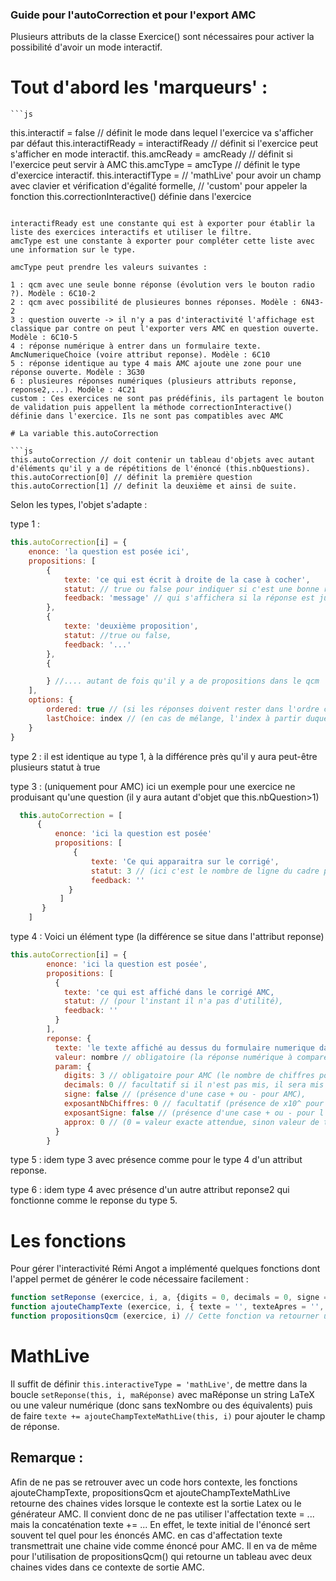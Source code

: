 ### Guide pour l'autoCorrection et pour l'export AMC

Plusieurs attributs de la classe Exercice() sont nécessaires pour activer la possibilité d'avoir un mode interactif.

# Tout d'abord les 'marqueurs' :
    ```js
  this.interactif = false // définit le mode dans lequel l'exercice va s'afficher par défaut
  this.interactifReady = interactifReady // définit si l'exercice peut s'afficher en mode interactif.
  this.amcReady = amcReady // définit si l'exercice peut servir à AMC
  this.amcType = amcType // définit le type d'exercice interactif.
  this.interactifType = // 'mathLive' pour avoir un champ avec clavier et vérification d'égalité formelle, 
                        // 'custom' pour appeler la fonction this.correctionInteractive() définie dans l'exercice
  ```

  interactifReady est une constante qui est à exporter pour établir la liste des exercices interactifs et utiliser le filtre.
  amcType est une constante à exporter pour compléter cette liste avec une information sur le type.

  amcType peut prendre les valeurs suivantes :

  1 : qcm avec une seule bonne réponse (évolution vers le bouton radio ?). Modèle : 6C10-2
  2 : qcm avec possibilité de plusieures bonnes réponses. Modèle : 6N43-2
  3 : question ouverte -> il n'y a pas d'interactivité l'affichage est classique par contre on peut l'exporter vers AMC en question ouverte. Modèle : 6C10-5
  4 : réponse numérique à entrer dans un formulaire texte. AmcNumeriqueChoice (voire attribut reponse). Modèle : 6C10
  5 : réponse identique au type 4 mais AMC ajoute une zone pour une réponse ouverte. Modèle : 3G30
  6 : plusieures réponses numériques (plusieurs attributs reponse, reponse2,...). Modèle : 4C21
  custom : Ces exercices ne sont pas prédéfinis, ils partagent le bouton de validation puis appellent la méthode correctionInteractive() définie dans l'exercice. Ils ne sont pas compatibles avec AMC

  # La variable this.autoCorrection

  ```js
  this.autoCorrection // doit contenir un tableau d'objets avec autant d'éléments qu'il y a de répétitions de l'énoncé (this.nbQuestions).
  this.autoCorrection[0] // définit la première question
  this.autoCorrection[1] // definit la deuxième et ainsi de suite.
  ```
  Selon les types, l'objet s'adapte :

  type 1 :
  ```js
  this.autoCorrection[i] = {
      enonce: 'la question est posée ici',
      propositions: [
          {
              texte: 'ce qui est écrit à droite de la case à cocher',
              statut: // true ou false pour indiquer si c'est une bonne réponse (true),
              feedback: 'message' // qui s'affichera si la réponse est juste ou s'il n'y a qu'une erreur
          },
          {
              texte: 'deuxième proposition',
              statut: //true ou false,
              feedback: '...'
          },
          {

          } //.... autant de fois qu'il y a de propositions dans le qcm
      ],
      options: {
          ordered: true // (si les réponses doivent rester dans l'ordre ci-dessus, false si il faut le mélanger),
          lastChoice: index // (en cas de mélange, l'index à partir duquel les propositions restent à leur place, souvent le dernier choix par défaut)
      }
  }
  ```

type 2 : il est identique au type 1, à la différence près qu'il y aura peut-être plusieurs statut à true

type 3 : (uniquement pour AMC) ici un exemple pour une exercice ne produisant qu'une question (il y aura autant d'objet que this.nbQuestion>1)

```js
  this.autoCorrection = [
      { 
          enonce: 'ici la question est posée'
          propositions: [
              { 
                  texte: 'Ce qui apparaitra sur le corrigé',
                  statut: 3 // (ici c'est le nombre de ligne du cadre pour la réponse de l'élève sur AMC),
                  feedback: ''
             }
           ]
       }
    ]
```
 
type 4 : Voici un élément type (la différence se situe dans l'attribut reponse)
```js
this.autoCorrection[i] = {
        enonce: 'ici la question est posée',
        propositions: [
          {
            texte: 'ce qui est affiché dans le corrigé AMC,
            statut: // (pour l'instant il n'a pas d'utilité),
            feedback: ''
          }
        ],
        reponse: {
          texte: 'le texte affiché au dessus du formulaire numerique dans AMC', //facultatif
          valeur: nombre // obligatoire (la réponse numérique à comparer à celle de l'élève), NE PAS METTRE DE STRING à virgule ! 4.9 et non pas 4,9
          param: {
            digits: 3 // obligatoire pour AMC (le nombre de chiffres pour AMC, si digits est mis à 0, alors il sera déterminé pour coller au nombre décimal demandé),
            decimals: 0 // facultatif si il n'est pas mis, il sera mis à 0 (le nombre de chiffres après la virgule pour AMC voir ci-dessus pour digit),
            signe: false // (présence d'une case + ou - pour AMC),
            exposantNbChiffres: 0 // facultatif (présence de x10^ pour AMC si >0 c'est le nombre de chiffres pour l'exposant),
            exposantSigne: false // (présence d'une case + ou - pour l'exposant précédent),
            approx: 0 // (0 = valeur exacte attendue, sinon valeur de tolérance... voire AMC)
          }
        }
```
type 5 : idem type 3 avec présence comme pour le type 4 d'un attribut reponse.

type 6 : idem type 4 avec présence d'un autre attribut reponse2 qui fonctionne comme le reponse du type 5.

# Les fonctions
Pour gérer l'interactivité Rémi Angot a implémenté quelques fonctions dont l'appel permet de générer le code nécessaire facilement :

```js
function setReponse (exercice, i, a, {digits = 0, decimals = 0, signe = false, exposantNbChiffres = 0, exposantSigne = false, approx = 0} = {}) // cette fonction permet de fixer une réponse numérique à une exercice interactif/AMC de type 4 ou de type 5. ( à développer une fonction setReponses() qui fixent les réponses des exercices de type 6). Les trois premiers arguments sont obligatoires : l'exercice appelant (this), l'index de la question (i), une réponse numérique (a). le quatrième est facultatif et ne sert que pour AMC (des valeurs par défaut seront mises garantissant un fonctionnement correct dans la plupart des cas : la fonction d'export AMC calculera le nombre de chiffres à coder à partir de la réponse)
function ajouteChampTexte (exercice, i, { texte = '', texteApres = '', inline = true, numeric = true } = {}) // Cette fonction permet d'ajouter facilement un formulaire texte en bout d'une question pour récupérer la réponses de l'utilisateur. Les deux premiers arguments sont obligatoires.
function propositionsQcm (exercice, i) // Cette fonction va retourner un objet {texte,texteCorr} qui contient les propositions faites pour le qcm avec leur case à cocher pour l'énoncé (texte) et pour la correction (texteCorr). Si le premier est toujours utilisé, on préférera au deuxième souvent la correction classique (à réfléchir : pourquoi ne pas activer la correction classique avec le bouton 'correction détaillée' ?)
```

# MathLive

Il suffit de définir `this.interactiveType = 'mathLive'`, de mettre dans la boucle `setReponse(this, i, maRéponse)` avec maRéponse un string LaTeX ou une valeur numérique (donc sans texNombre ou des équivalents) puis de faire `texte += ajouteChampTexteMathLive(this, i)` pour ajouter le champ de réponse.

## Remarque  : 
Afin de ne pas se retrouver avec un code hors contexte, les fonctions ajouteChampTexte, propositionsQcm et ajouteChampTexteMathLive retourne des chaines vides lorsque le contexte est la sortie Latex ou le générateur AMC.
Il convient donc de ne pas utiliser l'affectation texte = ... mais la concaténation texte += ...
En effet, le texte initial de l'énoncé sert souvent tel quel pour les énoncés AMC. en cas d'affectation texte transmettrait une chaine vide comme énoncé pour AMC. Il en va de même pour l'utilisation de propositionsQcm() qui retourne un tableau avec deux chaines vides dans ce contexte de sortie AMC.
